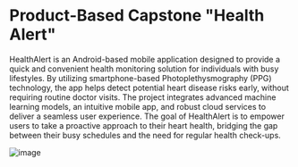# Product-Based Capstone "Health Alert"
HealthAlert is an Android-based mobile application designed to provide a quick and convenient health monitoring solution for individuals with busy lifestyles. By utilizing smartphone-based Photoplethysmography (PPG) technology, the app helps detect potential heart disease risks early, without requiring routine doctor visits. The project integrates advanced machine learning models, an intuitive mobile app, and robust cloud services to deliver a seamless user experience. The goal of HealthAlert is to empower users to take a proactive approach to their heart health, bridging the gap between their busy schedules and the need for regular health check-ups.

![image](https://github.com/user-attachments/assets/658af91b-f47d-430c-8cc4-e2bc82c7277b)
